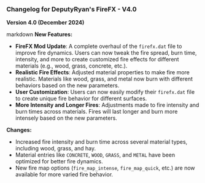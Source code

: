 ### Changelog for DeputyRyan's FireFX - V4.0

**Version 4.0 (December 2024)**

markdown
**New Features:**
- **FireFX Mod Update**: A complete overhaul of the `firefx.dat` file to improve fire dynamics. Users can now tweak the fire spread, burn time, intensity, and more to create customized fire effects for different materials (e.g., wood, grass, concrete, etc.).
- **Realistic Fire Effects**: Adjusted material properties to make fire more realistic. Materials like wood, grass, and metal now burn with different behaviors based on the new parameters.
- **User Customization**: Users can now easily modify their `firefx.dat` file to create unique fire behavior for different surfaces. 
- **More Intensity and Longer Fires**: Adjustments made to fire intensity and burn times across materials. Fires will last longer and burn more intensely based on the new parameters.

**Changes:**
- Increased fire intensity and burn time across several material types, including wood, grass, and hay.
- Material entries like `CONCRETE`, `WOOD`, `GRASS`, and `METAL` have been optimized for better fire dynamics.
- New fire map options (`fire_map_intense`, `fire_map_quick`, etc.) are now available for more varied fire behavior.
